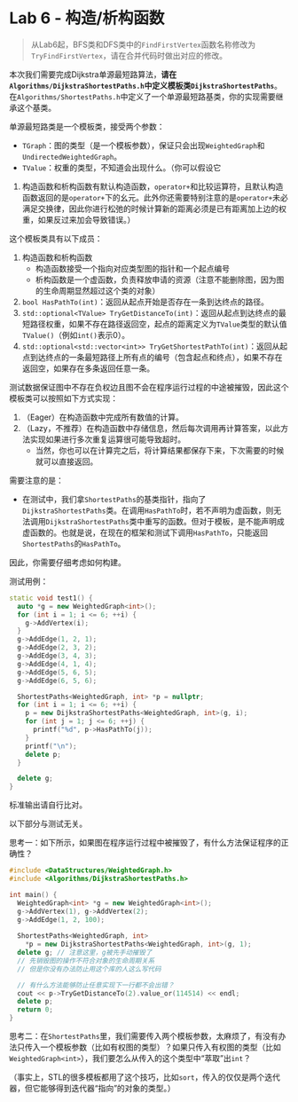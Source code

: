 # Lab 6 - 构造/析构函数

> 从Lab6起，BFS类和DFS类中的`FindFirstVertex`函数名称修改为`TryFindFirstVertex`，请在合并代码时做出对应的修改。

本次我们需要完成Dijkstra单源最短路算法，**请在`Algorithms/DijkstraShortestPaths.h`中定义模板类`DijkstraShortestPaths`**。在`Algorithms/ShortestPaths.h`中定义了一个单源最短路基类，你的实现需要继承这个基类。

单源最短路类是一个模板类，接受两个参数：

- `TGraph`：图的类型（是一个模板参数），保证只会出现`WeightedGraph`和`UndirectedWeightedGraph`。
- `TValue`：权重的类型，不知道会出现什么。（你可以假设它
1. 构造函数和析构函数有默认构造函数，`operator+`和比较运算符，且默认构造函数返回的是`operator+`下的幺元。此外你还需要特别注意的是`operator+`未必满足交换律，因此你进行松弛的时候计算新的距离必须是已有距离加上边的权重，如果反过来加会导致错误。）

这个模板类具有以下成员：

1. 构造函数和析构函数
   - 构造函数接受一个指向对应类型图的指针和一个起点编号
   - 析构函数是一个虚函数，负责释放申请的资源（注意不能删除图，因为图的生命周期显然超过这个类的对象）
2. `bool HasPathTo(int)`：返回从起点开始是否存在一条到达终点的路径。
3. `std::optional<TValue> TryGetDistanceTo(int)`：返回从起点到达终点的最短路径权重，如果不存在路径返回空，起点的距离定义为`TValue`类型的默认值`TValue()`（例如`int()`表示0）。
4. `std::optional<std::vector<int>> TryGetShortestPathTo(int)`：返回从起点到达终点的一条最短路径上所有点的编号（包含起点和终点），如果不存在返回空，如果存在多条返回任意一条。

测试数据保证图中不存在负权边且图不会在程序运行过程的中途被摧毁，因此这个模板类可以按照如下方式实现：

1. （Eager）在构造函数中完成所有数值的计算。
2. （Lazy，不推荐）在构造函数中存储信息，然后每次调用再计算答案，以此方法实现如果进行多次重复运算很可能导致超时。
    - 当然，你也可以在计算完之后，将计算结果都保存下来，下次需要的时候就可以直接返回。

需要注意的是：

- 在测试中，我们拿`ShortestPaths`的基类指针，指向了`DijkstraShortestPaths`类。在调用`HasPathTo`时，若不声明为虚函数，则无法调用`DijkstraShortestPaths`类中重写的函数。但对于模板，是不能声明成虚函数的。也就是说，在现在的框架和测试下调用`HasPathTo`，只能返回`ShortestPaths`的`HasPathTo`。

因此，你需要仔细考虑如何构建。

测试用例：
```c++
static void test1() {
  auto *g = new WeightedGraph<int>();
  for (int i = 1; i <= 6; ++i) {
    g->AddVertex(i);
  }
  g->AddEdge(1, 2, 1);
  g->AddEdge(2, 3, 2);
  g->AddEdge(3, 4, 3);
  g->AddEdge(4, 1, 4);
  g->AddEdge(5, 6, 5);
  g->AddEdge(6, 5, 6);

  ShortestPaths<WeightedGraph, int> *p = nullptr;
  for (int i = 1; i <= 6; ++i) {
    p = new DijkstraShortestPaths<WeightedGraph, int>(g, i);
    for (int j = 1; j <= 6; ++j) {
      printf("%d", p->HasPathTo(j));
    }
    printf("\n");
    delete p;
  }

  delete g;
}
```
标准输出请自行比对。


以下部分与测试无关。

思考一：如下所示，如果图在程序运行过程中被摧毁了，有什么方法保证程序的正确性？

```c++
#include <DataStructures/WeightedGraph.h>
#include <Algorithms/DijkstraShortestPaths.h>

int main() {
  WeightedGraph<int> *g = new WeightedGraph<int>();
  g->AddVertex(1), g->AddVertex(2);
  g->AddEdge(1, 2, 100);
  
  ShortestPaths<WeightedGraph, int>
    *p = new DijkstraShortestPaths<WeightedGraph, int>(g, 1);
  delete g; // 注意这里，g被先手动摧毁了
  // 先销毁图的操作不符合对象的生命周期关系
  // 但是你没有办法防止用这个库的人这么写代码

  // 有什么方法能够防止任意实现下一行都不会出错？
  cout << p->TryGetDistanceTo(2).value_or(114514) << endl;
  delete p;
  return 0;
}
```

思考二：在`ShortestPaths`里，我们需要传入两个模板参数，太麻烦了，有没有办法只传入一个模板参数（比如有权图的类型）？如果只传入有权图的类型（比如`WeightedGraph<int>`），我们要怎么从传入的这个类型中“萃取”出`int`？

（事实上，STL的很多模板都用了这个技巧，比如`sort`，传入的仅仅是两个迭代器，但它能够得到迭代器“指向”的对象的类型。）